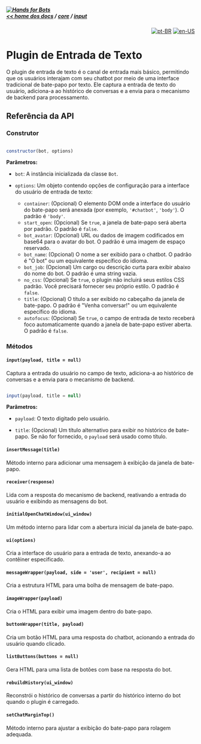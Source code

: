 ##### [![Hands for Bots](https://img.shields.io/badge/[•__•]-Hands_for_Bots-purple?style=social) <br>&lt;&lt; home dos docs](../../README.md) / [core](../../core.md) / [input](../input.md)

<div align="right">

[![pt-BR](https://img.shields.io/badge/pt-BR-white)](./text.md)
[![en-US](https://img.shields.io/badge/en-US-white)](../../../en-us/core/input/text.md)

</div>


# Plugin de Entrada de Texto


O plugin de entrada de texto é o canal de entrada mais básico, permitindo que os usuários interajam com seu chatbot por meio de uma interface tradicional de bate-papo por texto. Ele captura a entrada de texto do usuário, adiciona-a ao histórico de conversas e a envia para o mecanismo de backend para processamento.


## Referência da API


### Construtor


```javascript

constructor(bot, options)

```


**Parâmetros:**


- `bot`: A instância inicializada da classe `Bot`.

- `options`: Um objeto contendo opções de configuração para a interface do usuário de entrada de texto:
  - `container`: (Opcional) O elemento DOM onde a interface do usuário do bate-papo será anexada (por exemplo, `'#chatbot'`, `'body'`). O padrão é `'body'`.
  - `start_open`: (Opcional) Se `true`, a janela de bate-papo será aberta por padrão. O padrão é `false`.
  - `bot_avatar`: (Opcional) URL ou dados de imagem codificados em base64 para o avatar do bot. O padrão é uma imagem de espaço reservado.
  - `bot_name`: (Opcional) O nome a ser exibido para o chatbot. O padrão é "O bot" ou um equivalente específico do idioma.
  - `bot_job`: (Opcional) Um cargo ou descrição curta para exibir abaixo do nome do bot. O padrão é uma string vazia.
  - `no_css`: (Opcional) Se `true`, o plugin não incluirá seus estilos CSS padrão. Você precisará fornecer seu próprio estilo. O padrão é `false`.
  - `title`: (Opcional) O título a ser exibido no cabeçalho da janela de bate-papo. O padrão é "Venha conversar!" ou um equivalente específico do idioma.
  - `autofocus`: (Opcional) Se `true`, o campo de entrada de texto receberá foco automaticamente quando a janela de bate-papo estiver aberta. O padrão é `false`.

### Métodos


#### `input(payload, title = null)`


Captura a entrada do usuário no campo de texto, adiciona-a ao histórico de conversas e a envia para o mecanismo de backend.


```javascript

input(payload, title = null)

```


**Parâmetros:**


- `payload`: O texto digitado pelo usuário.

- `title`: (Opcional) Um título alternativo para exibir no histórico de bate-papo. Se não for fornecido, o `payload` será usado como título.


#### `insertMessage(title)`


Método interno para adicionar uma mensagem à exibição da janela de bate-papo.


#### `receiver(response)`


Lida com a resposta do mecanismo de backend, reativando a entrada do usuário e exibindo as mensagens do bot.


#### `initialOpenChatWindow(ui_window)`


Um método interno para lidar com a abertura inicial da janela de bate-papo.


#### `ui(options)`


Cria a interface do usuário para a entrada de texto, anexando-a ao contêiner especificado.


#### `messageWrapper(payload, side = 'user', recipient = null)`


Cria a estrutura HTML para uma bolha de mensagem de bate-papo.


#### `imageWrapper(payload)`


Cria o HTML para exibir uma imagem dentro do bate-papo.


#### `buttonWrapper(title, payload)`


Cria um botão HTML para uma resposta do chatbot, acionando a entrada do usuário quando clicado.


#### `listButtons(buttons = null)`


Gera HTML para uma lista de botões com base na resposta do bot.


#### `rebuildHistory(ui_window)`


Reconstrói o histórico de conversas a partir do histórico interno do bot quando o plugin é carregado.


#### `setChatMarginTop()`


Método interno para ajustar a exibição do bate-papo para rolagem adequada.



